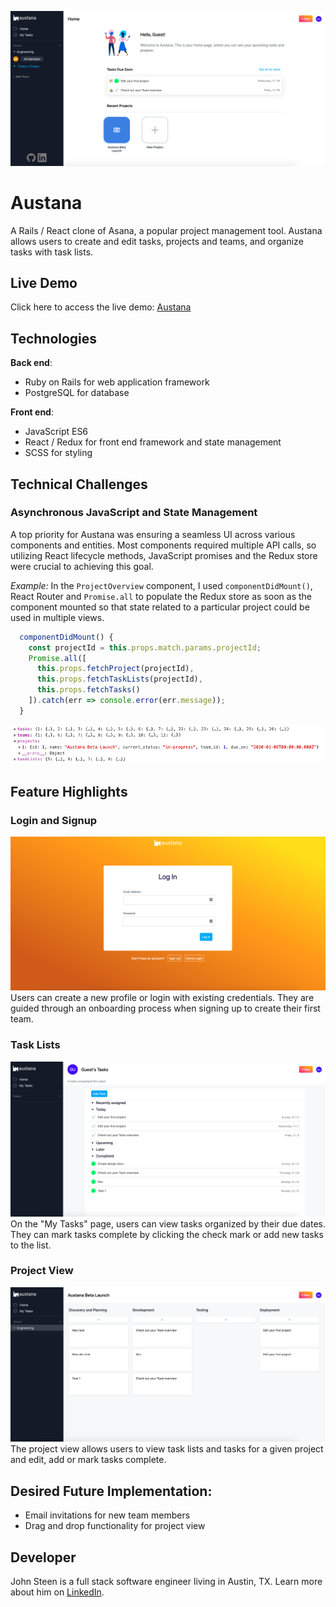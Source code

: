 
![Home Page](/app/assets/images/austana-welcome.png)

# Austana

A Rails / React clone of Asana, a popular project management tool. Austana allows
users to create and edit tasks, projects and teams, and organize tasks with task
lists.

## Live Demo

Click here to access the live demo: [Austana](https://roastia.herokuapp.com)

## Technologies

**Back end**: 
* Ruby on Rails for web application framework
* PostgreSQL for database

**Front end**:
* JavaScript ES6
* React / Redux for front end framework and state management
* SCSS for styling  

## Technical Challenges  

### Asynchronous JavaScript and State Management  

A top priority for Austana was ensuring a seamless UI across various components
and entities. Most components required multiple API calls, so utilizing React
lifecycle methods, JavaScript promises and the Redux store were crucial to
achieving this goal.

*Example:* In the `ProjectOverview` component, I used `componentDidMount()`, React
Router and `Promise.all` to populate the Redux store as soon as the component mounted
so that state related to a particular project could be used in multiple views.

``` javascript
  componentDidMount() {
    const projectId = this.props.match.params.projectId;
    Promise.all([
      this.props.fetchProject(projectId),
      this.props.fetchTaskLists(projectId),
      this.props.fetchTasks()
    ]).catch(err => console.error(err.message));
  }
```  


![Redux Store](/app/assets/images/redux-store.png)


## Feature Highlights

### Login and Signup
![Login and Signup](/app/assets/images/login.png)
Users can create a new profile or login with existing credentials. They are guided
through an onboarding process when signing up to create their first team.

### Task Lists
![Task Lists](/app/assets/images/task-list.png)
On the "My Tasks" page, users can view tasks organized by their due dates. They can
mark tasks complete by clicking the check mark or add new tasks to the list.

### Project View
![Project View](/app/assets/images/project-view.png)
The project view allows users to view task lists and tasks for a given project and
edit, add or mark tasks complete.

## Desired Future Implementation:
* Email invitations for new team members
* Drag and drop functionality for project view

## Developer

John Steen is a full stack software engineer living in Austin, TX. Learn more
about him on [LinkedIn](https://www.linkedin.com/in/johnmsteen/).